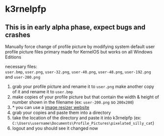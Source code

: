 # k3rnelpfp
## This is in early alpha phase, expect bugs and crashes
Manually force change of profile picture by modifying system default user profile picture files primary made for KernelOS but works on all Windows Editions

necessary files:  
‎ `user.bmp`, `user.png`, `user-32.png`, `user-40.png`, `user-48.png`, `user-192.png` and `user-200.png`

1. grab your profile picture and rename it to `user.png` make another copy of it and rename it to `user.bmp`
2. make copies of your profile picture but that contain the width & height of number shown in the filename (ex: `user-200.png` so `200x200`)
3. **^** you can use a [image resizer website](https://retoucher.online/image-resizer)
4. grab your copies and paste them into a directory
5. take the location of the directory and paste it into k3rnelpfp  (ex: `C:\Users\username\Documents\Profile_Pictures\pixelated_silly_cat`)
6. logout and you should see it changed now
